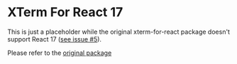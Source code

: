 # XTerm For React 17

This is just a placeholder while the original xterm-for-react package doesn't support React 17 ([see issue #5](https://github.com/robert-harbison/xterm-for-react/issues/5)).

Please refer to the [original package](https://github.com/robert-harbison/xterm-for-react)
